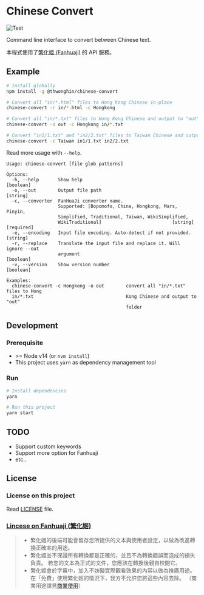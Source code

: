 # Chinese Convert

![Test](https://github.com/thwonghin/chinese-convert/workflows/Test/badge.svg)

Command line interface to convert between Chinese text.

本程式使用了[繁化姬 (Fanhuaji)](https://zhconvert.org/) 的 API 服務。

## Example

```bash
# Install globally
npm install -g @thwonghin/chinese-convert

# Convert all "in/*.html" files to Hong Kong Chinese in-place
chinese-convert -r in/*.html -c Hongkong

# Convert all "in/*.txt" files to Hong Kong Chinese and output to "out" folder
chinese-convert -o out -c Hongkong in/*.txt

# Convert "in1/1.txt" and "in2/2.txt" files to Taiwan Chinese and output in the input file's folder named as `*-new.txt`
chinese-convert -c Taiwan in1/1.txt in2/2.txt
```

Read more usage with `--help`.
```
Usage: chinese-convert [file glob patterns]

Options:
  -h, --help       Show help                                           [boolean]
  -o, --out        Output file path                                     [string]
  -c, --converter  FanHuaJi converter name.
                   Supported: [Bopomofo, China, Hongkong, Mars, Pinyin,
                   Simplified, Traditional, Taiwan, WikiSimplified,
                   WikiTraditional]                          [string] [required]
  -e, --encoding   Input file encoding. Auto-detect if not provided.    [string]
  -r, --replace    Translate the input file and replace it. Will ignore --out
                   argument                                            [boolean]
  -v, --version    Show version number                                 [boolean]

Examples:
  chinese-convert -c Hongkong -o out        convert all "in/*.txt" files to Hong
  in/*.txt                                  Kong Chinese and output to "out"
                                            folder
```

## Development

### Prerequisite

- \>= Node v14 (or `nvm install`)
- This project uses `yarn` as dependency management tool

### Run

```bash
# Install dependencies
yarn

# Run this project
yarn start
```

## TODO

- Support custom keywords
- Support more option for Fanhuaji
- etc..

## License

### License on this project

Read [LICENSE](LICENSE) file.

### [Lincese on Fanhuaji (繁化姬)](https://docs.zhconvert.org/license/)

> - 繁化姬的後端可能會留存您所提供的文本與使用者設定，以做為改進轉換正確率的用途。
> - 繁化姬並不保證所有轉換都是正確的，並且不為轉換錯誤而造成的損失負責。 若您的文本為正式的文件，您應該在轉換後親自校閱它。
> - 繁化姬會於字幕中，加入不妨礙實際觀看效果的內容以做為推廣用途。 在「免費」使用繁化姬的情況下，我方不允許您將這些內容去除。 （商業用途請見[商業使用](https://docs.zhconvert.org/commercial/)）
